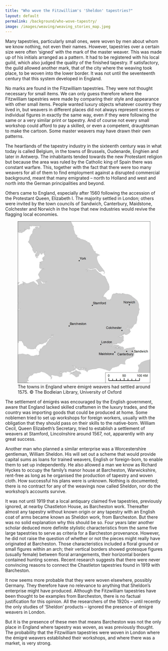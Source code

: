 ```yaml
---
title: "Who wove the Fitzwilliam's 'Sheldon' tapestries?"
layout: default
permalink: /background/who-wove-tapestry/
image: /images/weaving/weaving_stories_map.jpeg
---
```

Many tapestries, particularly small ones, were woven by men about whom we know nothing, not even their names. However, tapestries over a certain size were often ‘signed’ with the mark of the master weaver. This was made up of his initials arranged as a pattern. It had to be registered with his local guild, which also judged the quality of the finished tapestry. If satisfactory, the guild allowed another mark, that of the city where the weaving took place, to be woven into the lower border. It was not until the seventeenth century that this system developed in England.

No marks are found in the Fitzwilliam tapestries. They were not thought necessary for small items. We can only guess therefore where the Fitzwilliam tapestries were made by comparing their style and appearance with other small items. People wanted luxury objects whatever country they lived in, but weavers in different places did not always represent scenes or individual figures in exactly the same way, even if they were following the same or a very similar print or tapestry. And of course not every small workshop could afford to pay a skilled, or even a competent, draughtsman to make the cartoon. Some master weavers may have drawn their own patterns.

The heartlands of the tapestry industry in the sixteenth century was in what today is called Belgium, in the towns of Brussels, Oudenarde, Enghien and later in Antwerp. The inhabitants tended towards the new Protestant religion but because the area was ruled by the Catholic king of Spain there was constant warfare. This, together with the fact that there were too many weavers for all of them to find employment against a disrupted commercial background, meant that many emigrated – north to Holland and west and north into the German principalities and beyond.

Others came to England, especially after 1560 following the accession of the Protestant Queen, Elizabeth I. The majority settled in London; others were invited by the town councils of Sandwich, Canterbury, Maidstone, Colchester and Norwich in the hope that new industries would revive the flagging local economies.

<div class="text-center">
<figure class="figure">
<img alt="Map of locations" src="/images/weaving/weaving_stories_map.jpeg" class="img-fluid">
<figcaption class="figcaption">The towns in England where émigré weavers had settled around 1575. © The Bodleian Library, University of Oxford</figcaption>
</figure>
</div>

The settlement of émigrés was encouraged by the English government, aware that England lacked skilled craftsmen in the luxury trades, and the country was importing goods that could be produced at home. Some noblemen tried to set up workshops for foreign workers, usually with the obligation that they should pass on their skills to the native-born. William Cecil, Queen Elizabeth’s Secretary, tried to establish a settlement of weavers at Stamford, Lincolnshire around 1567, not, apparently with any great success.

Another man who planned a similar enterprise was a Worcestershire gentleman, William Sheldon. His will set out a scheme that would provide capital sums as loans for trained weavers, English or foreign-born, to enable them to set up independently. He also allowed a man we know as Richard Hyckes to occupy the family’s manor house at Barcheston, Warwickshire, rent-free as long as he organised the production of tapestry and woven cloth. How successful his plans were is unknown. Nothing is documented; there is no contract for any of the weavings now called Sheldon, nor do the workshop’s accounts survive.

It was not until 1919 that a local antiquary claimed five tapestries, previously ignored, at nearby Chastleton House, as Barcheston work. Thereafter almost any tapestry without known origin or any tapestry with an English coat of arms became known as Sheldon work, from Barcheston. But there was no solid explanation why this should be so. Four years later another scholar deduced more definite stylistic characteristics from the same five large tapestries to serve as criteria for a Barcheston provenance. However, he did not raise the question of whether or not the pieces might really have originated at Barcheston. Those characteristics included a floral ground or small figures within an arch; their vertical borders showed grotesque figures (usually female) between floral arrangements, their horizontal borders contained hunting scenes. Recent research suggests that there were never convincing reasons to connect the Chastleton tapestries found in 1919 with Barcheston.

It now seems more probable that they were woven elsewhere, possibly Germany. They therefore have no relevance to anything that Sheldon’s enterprise might have produced. Although the Fitzwilliam tapestries have been thought to be examples from Barcheston, there is no factual justification for this opinion. All the researchers of the 1920s – until recently the only studies of ‘Sheldon’ products – ignored the presence of émigré weavers in London.

But it is the presence of these men that means Barcheston was not the only place in England where tapestry was woven, as was previously thought. The probability that the Fitzwilliam tapestries were woven in London where the émigré weavers established their workshops, and where there was a market, is very strong.
